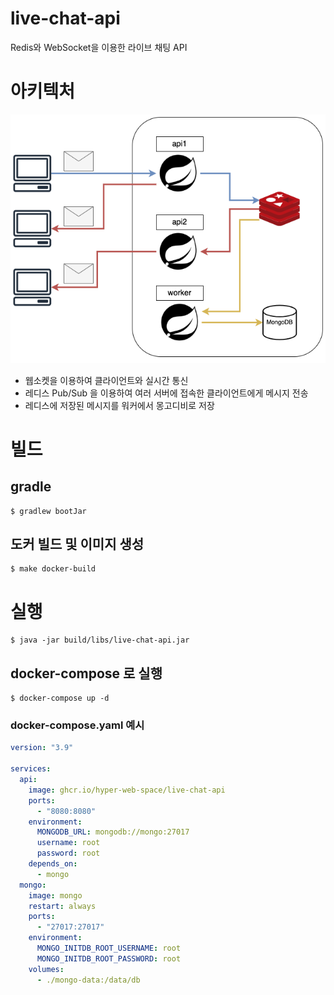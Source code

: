 # live-chat-api

Redis와 WebSocket을 이용한 라이브 채팅 API

# 아키텍처

![아키텍처 다이어그램](./docs/resources/images/live-chat-api-architecture.png)

* 웹소켓을 이용하여 클라이언트와 실시간 통신
* 레디스 Pub/Sub 을 이용하여 여러 서버에 접속한 클라이언트에게 메시지 전송
* 레디스에 저장된 메시지를 워커에서 몽고디비로 저장

# 빌드

## gradle

```shell
$ gradlew bootJar
```

## 도커 빌드 및 이미지 생성

```shell
$ make docker-build
```

# 실행

```shell
$ java -jar build/libs/live-chat-api.jar
```

## docker-compose 로 실행

```shell
$ docker-compose up -d
```

### docker-compose.yaml 예시

```yaml
version: "3.9"

services:
  api:
    image: ghcr.io/hyper-web-space/live-chat-api
    ports:
      - "8080:8080"
    environment:
      MONGODB_URL: mongodb://mongo:27017
      username: root
      password: root
    depends_on:
      - mongo
  mongo:
    image: mongo
    restart: always
    ports:
      - "27017:27017"
    environment:
      MONGO_INITDB_ROOT_USERNAME: root
      MONGO_INITDB_ROOT_PASSWORD: root
    volumes:
      - ./mongo-data:/data/db
```
